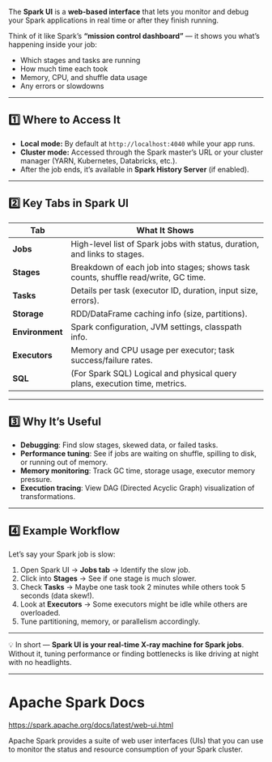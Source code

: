The **Spark UI** is a **web-based interface** that lets you monitor and debug your Spark applications in real time or after they finish running.

Think of it like Spark’s **“mission control dashboard”** — it shows you what’s happening inside your job:

* Which stages and tasks are running
* How much time each took
* Memory, CPU, and shuffle data usage
* Any errors or slowdowns

---

## **1️⃣ Where to Access It**

* **Local mode:** By default at `http://localhost:4040` while your app runs.
* **Cluster mode:** Accessed through the Spark master’s URL or your cluster manager (YARN, Kubernetes, Databricks, etc.).
* After the job ends, it’s available in **Spark History Server** (if enabled).

---

## **2️⃣ Key Tabs in Spark UI**

| **Tab**         | **What It Shows**                                                                  |
| --------------- | ---------------------------------------------------------------------------------- |
| **Jobs**        | High-level list of Spark jobs with status, duration, and links to stages.          |
| **Stages**      | Breakdown of each job into stages; shows task counts, shuffle read/write, GC time. |
| **Tasks**       | Details per task (executor ID, duration, input size, errors).                      |
| **Storage**     | RDD/DataFrame caching info (size, partitions).                                     |
| **Environment** | Spark configuration, JVM settings, classpath info.                                 |
| **Executors**   | Memory and CPU usage per executor; task success/failure rates.                     |
| **SQL**         | (For Spark SQL) Logical and physical query plans, execution time, metrics.         |

---

## **3️⃣ Why It’s Useful**

* **Debugging**: Find slow stages, skewed data, or failed tasks.
* **Performance tuning**: See if jobs are waiting on shuffle, spilling to disk, or running out of memory.
* **Memory monitoring**: Track GC time, storage usage, executor memory pressure.
* **Execution tracing**: View DAG (Directed Acyclic Graph) visualization of transformations.

---

## **4️⃣ Example Workflow**

Let’s say your Spark job is slow:

1. Open Spark UI → **Jobs tab** → Identify the slow job.
2. Click into **Stages** → See if one stage is much slower.
3. Check **Tasks** → Maybe one task took 2 minutes while others took 5 seconds (data skew!).
4. Look at **Executors** → Some executors might be idle while others are overloaded.
5. Tune partitioning, memory, or parallelism accordingly.

---

💡 In short — **Spark UI is your real-time X-ray machine for Spark jobs**. Without it, tuning performance or finding bottlenecks is like driving at night with no headlights.

---

# Apache Spark Docs

https://spark.apache.org/docs/latest/web-ui.html

Apache Spark provides a suite of web user interfaces (UIs) that you can use to monitor the status and resource consumption of your Spark cluster.


